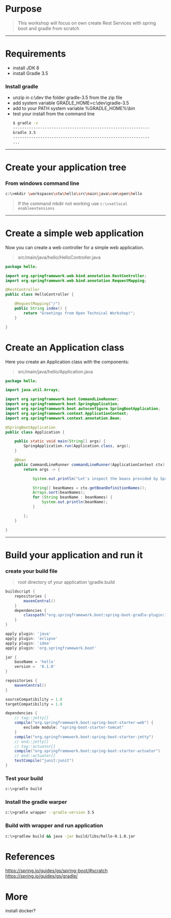 # Purpose
> This workshop will focus on own create Rest Services with spring boot and gradle from scratch
---
# Requirements
- install JDK 8
- install Gradle 3.5
### Install gradle
* unzip in c:\dev the folder gradle-3.5 from the zip file
* add system variable GRADLE_HOME=c:\dev\gradle-3.5
* add to your PATH system variable %GRADLE_HOME%\bin
* test your install from the command line
    ```sh
    $ gradle -v
    ------------------------------------------------------------
    Gradle 3.5
    ------------------------------------------------------------
    ...
    ```
---
# Create your application tree
### From windows command line
```sh
c:\>mkdir \workspaces\otw\hello\src\main\java\com\open\hello
```
> If the command mkdir not working use
    ```
    c:\>setlocal enableextensions
    ```
---
# Create a simple web application
Now you can create a web controller for a simple web application.
> src/main/java/hello/HelloController.java
```java
package hello;

import org.springframework.web.bind.annotation.RestController;
import org.springframework.web.bind.annotation.RequestMapping;

@RestController
public class HelloController {

    @RequestMapping("/")
    public String index() {
        return "Greetings from Open Technical Workshop!";
    }

}
```
# Create an Application class
Here you create an Application class with the components:
> src/main/java/hello/Application.java
```java
package hello;

import java.util.Arrays;

import org.springframework.boot.CommandLineRunner;
import org.springframework.boot.SpringApplication;
import org.springframework.boot.autoconfigure.SpringBootApplication;
import org.springframework.context.ApplicationContext;
import org.springframework.context.annotation.Bean;

@SpringBootApplication
public class Application {

    public static void main(String[] args) {
        SpringApplication.run(Application.class, args);
    }

    @Bean
    public CommandLineRunner commandLineRunner(ApplicationContext ctx) {
        return args -> {

            System.out.println("Let's inspect the beans provided by Spring Boot:");

            String[] beanNames = ctx.getBeanDefinitionNames();
            Arrays.sort(beanNames);
            for (String beanName : beanNames) {
                System.out.println(beanName);
            }

        };
    }

}
```
---
# Build your application and run it
### create your build file
> root directory of your application
> \gradle.build
```gradle
buildscript {
    repositories {
        mavenCentral()
    }
    dependencies {
        classpath("org.springframework.boot:spring-boot-gradle-plugin:1.5.2.RELEASE")
    }
}

apply plugin: 'java'
apply plugin: 'eclipse'
apply plugin: 'idea'
apply plugin: 'org.springframework.boot'

jar {
    baseName = 'hello'
    version =  '0.1.0'
}

repositories {
    mavenCentral()
}

sourceCompatibility = 1.8
targetCompatibility = 1.8

dependencies {
    // tag::jetty[]
    compile("org.springframework.boot:spring-boot-starter-web") {
        exclude module: "spring-boot-starter-tomcat"
    }
    compile("org.springframework.boot:spring-boot-starter-jetty")
    // end::jetty[]
    // tag::actuator[]
    compile("org.springframework.boot:spring-boot-starter-actuator")
    // end::actuator[]
    testCompile("junit:junit")
}
```
### Test your build
```sh
c:\>gradle build
```
### Install the gradle warper
```sh
c:\>gradle wrapper --gradle-version 3.5
```
### Build with wrapper and run application
```sh
c:\>gradlew build && java -jar build/libs/hello-0.1.0.jar
```
# References
https://spring.io/guides/gs/spring-boot/#scratch
https://spring.io/guides/gs/gradle/
	
# More
install docker?